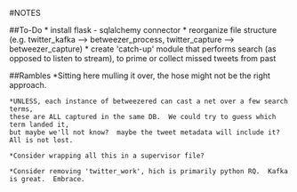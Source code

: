 #NOTES

##To-Do
	* install flask - sqlalchemy connector
	* reorganize file structure (e.g. twitter_kafka --> betweezer_process, twitter_capture --> betweezer_capture)
	* create 'catch-up' module that performs search (as opposed to listen to stream), to prime or collect missed tweets from past


##Rambles
	*Sitting here mulling it over, the hose might not be the right approach.

	*UNLESS, each instance of betweezered can cast a net over a few search terms, 
	these are ALL captured in the same DB.  We could try to guess which term landed it, 
	but maybe we'll not know?  maybe the tweet metadata will include it?  All is not lost.

	*Consider wrapping all this in a supervisor file?

	*Consider removing 'twitter_work', hich is primarily python RQ.  Kafka is great.  Embrace.